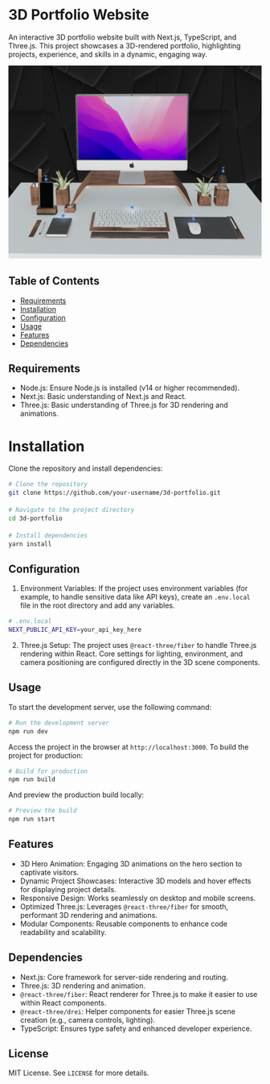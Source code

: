 # 3D Portfolio Website

An interactive 3D portfolio website built with Next.js, TypeScript, and Three.js. This project showcases a 3D-rendered portfolio, highlighting projects, experience, and skills in a dynamic, engaging way.

![Logo](./docs/3d-portfolio.png "Logo")

## Table of Contents

- [Requirements](#requirements)
- [Installation](#installation)
- [Configuration](#configuration)
- [Usage](#Usage)
- [Features](#features)
- [Dependencies](#dependencies)

## Requirements

- Node.js: Ensure Node.js is installed (v14 or higher recommended).
- Next.js: Basic understanding of Next.js and React.
- Three.js: Basic understanding of Three.js for 3D rendering and animations.

# Installation

Clone the repository and install dependencies:

```bash
# Clone the repository
git clone https://github.com/your-username/3d-portfolio.git

# Navigate to the project directory
cd 3d-portfolio

# Install dependencies
yarn install
```

## Configuration

1. Environment Variables: If the project uses environment variables (for example, to handle sensitive data like API keys), create an `.env.local` file in the root directory and add any variables.

```bash
# .env.local
NEXT_PUBLIC_API_KEY=your_api_key_here
```

2. Three.js Setup: The project uses `@react-three/fiber` to handle Three.js rendering within React. Core settings for lighting, environment, and camera positioning are configured directly in the 3D scene components.

## Usage

To start the development server, use the following command:

```bash
# Run the development server
npm run dev
```

Access the project in the browser at `http://localhost:3000`. To build the project for production:

```bash
# Build for production
npm run build
```

And preview the production build locally:

```bash
# Preview the build
npm run start
```

## Features

- 3D Hero Animation: Engaging 3D animations on the hero section to captivate visitors.
- Dynamic Project Showcases: Interactive 3D models and hover effects for displaying project details.
- Responsive Design: Works seamlessly on desktop and mobile screens.
- Optimized Three.js: Leverages `@react-three/fiber` for smooth, performant 3D rendering and animations.
- Modular Components: Reusable components to enhance code readability and scalability.

## Dependencies

- Next.js: Core framework for server-side rendering and routing.
- Three.js: 3D rendering and animation.
- `@react-three/fiber`: React renderer for Three.js to make it easier to use within React components.
- `@react-three/drei`: Helper components for easier Three.js scene creation (e.g., camera controls, lighting).
- TypeScript: Ensures type safety and enhanced developer experience.

## License

MIT License. See `LICENSE` for more details.
